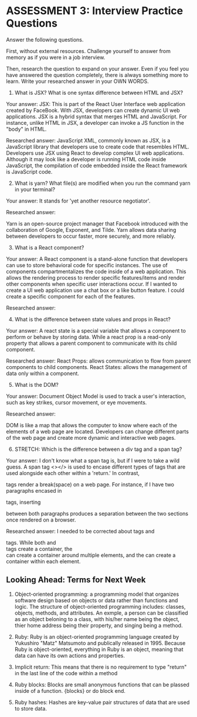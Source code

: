 # ASSESSMENT 3: Interview Practice Questions

Answer the following questions.

First, without external resources. Challenge yourself to answer from memory as if you were in a job interview.

Then, research the question to expand on your answer. Even if you feel you have answered the question completely, there is always something more to learn. Write your researched answer in your OWN WORDS.

1. What is JSX? What is one syntax difference between HTML and JSX?

Your answer: 
    JSX: This is part of the React User Interface web application created by FaceBook. With JSX, developers can create dynamic UI web applications. JSX is a hybrid syntax that merges HTML and JavaScript. For instance, unlike HTML in JSX, a developer can invoke a JS function in the "body" in HTML. 

Researched answer:
    JavaScript XML, commonly known as JSX, is a JavaScript library that developers use to create code that resembles HTML. Developers use JSX using React to develop complex UI web applications. Although it may look like a developer is running HTML code inside JavaScript, the compilation of code embedded inside the React framework is JavaScript code.

2. What is yarn? What file(s) are modified when you run the command yarn in your terminal?

Your answer: It stands for 'yet another resource negotiator'. 

Researched answer:

Yarn is an open-source project manager that Facebook introduced with the collaboration of Google, Exponent, and Tilde. Yarn allows data sharing between developers to occur faster, more securely, and more reliably. 

3. What is a React component?

Your answer: A React component is a stand-alone function that developers can use to store behavioral code for specific instances. The use of components compartmentalizes the code inside of a web application. This allows the rendering process to render specific features/items and render other components when specific user interactions occur. If I wanted to create a UI web application use a chat box or a like button feature. I could create a specific component for each of the features.

Researched answer:

4. What is the difference between state values and props in React?

Your answer: 
A react state is a special variable that allows a component to perform or behave by storing data. While a react prop is a read-only property that allows a parent component to communicate with its child component. 

Researched answer:
    React Props: allows communication to flow from parent components to child components. 
    React States: allows the management of data only within a component.

5. What is the DOM?

Your answer: Document Object Model is used to track a user's interaction, such as key strikes, cursor movement, or eye movements.

Researched answer:

DOM is like a map that allows the computer to know where each of the elements of a web page are located. Developers can change different parts of the web page and create more dynamic and interactive web pages.  


6. STRETCH: Which is the difference between a div tag and a span tag?

Your answer: I don't know what a span tag is, but if I were to take a wild guess. A span tag <></> is used to encase different types of tags that are used alongside each other within a 'return.' In contrast, <div> tags render a break(space) on a web page. For instance, if I have two paragraphs encased in <p> tags, inserting <div> between both paragraphs produces a separation between the two sections once rendered on a browser. 

Researched answer: I needed to be corrected about <span> tags and <div> tags. While both <span> and <div> tags create a container, the <div> can create a container around multiple elements, and the <span> can create a container within each element. 

## Looking Ahead: Terms for Next Week

1. Object-oriented programming: a programming model that organizes software design based on objects or data rather than functions and logic. The structure of object-oriented programming includes: classes, objects, methods, and attributes. An exmple, a person can be classified as an object beloning to a class, with his/her name being the object, thier home address being their property, and singing being a method. 

2. Ruby: Ruby is an object-oriented programming language created by Yukushiro "Matz" Matsumoto and publically released in 1995. Because Ruby is object-oriented, everything in Ruby is an object, meaning that data can have its own actions and properties. 

3. Implicit return: This means that there is no requirement to type "return" in the last line of the code within a method 

4. Ruby blocks: Blocks are small anonymous functions that can be plassed inside of a function. {blocks} or do block end.

5. Ruby hashes: Hashes are key-value pair structures of data that are used to store data.

